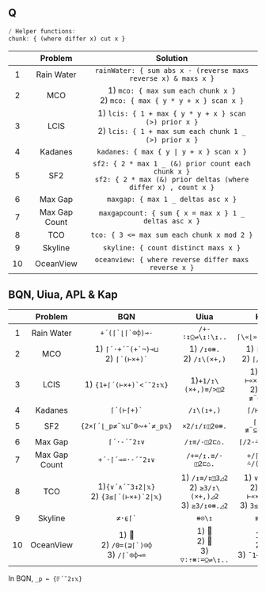 ## Q

```q
/ Helper functions:
chunk: { (where differ x) cut x }
```

|       |    Problem    |                                                        Solution                                                         |
| :---: | :-----------: | :---------------------------------------------------------------------------------------------------------------------: |
|   1   |  Rain Water   |                             `rainWater: { sum abs x - (reverse maxs reverse x) & maxs x }`                              |
|   2   |      MCO      |                     1) `mco: { max sum each chunk x }` <br> 2) `mco: { max { y * y + x } scan x }`                      |
|   3   |     LCIS      |    1) `lcis: { 1 + max { y * y + x } scan (>) prior x }` <br> 2) `lcis: { 1 + max sum each chunk 1 _ (>) prior x }`     |
|   4   |    Kadanes    |                                        `kadanes: { max { y \| y + x } scan x }`                                         |
|   5   |      SF2      | `sf2: { 2 * max 1 _ (&) prior count each chunk x }` <br> `sf2: { 2 * max (&) prior deltas (where differ x) , count x }` |
|   6   |    Max Gap    |                                           `maxgap: { max 1 _ deltas asc x }`                                            |
|   7   | Max Gap Count |                                  `maxgapcount: { sum { x = max x } 1 _ deltas asc x }`                                  |
|   8   |      TCO      |                                       `tco: { 3 <= max sum each chunk x mod 2 }`                                        |
|   9   |    Skyline    |                                          `skyline: { count distinct maxs x }`                                           |
|  10   |   OceanView   |                                  `oceanview: { where reverse differ maxs reverse x }`                                   |

## BQN, Uiua, APL & Kap

|       |    Problem    |                         BQN                         |                           Uiua                            |                            Kap                            |                         APL                          |
| :---: | :-----------: | :-------------------------------------------------: | :-------------------------------------------------------: | :-------------------------------------------------------: | :--------------------------------------------------: |
|   1   |  Rain Water   |                 `` +´(⌈`⌊⌈`⌾⌽)⊸- ``                 |                     `/+-∶↧⍜⇌\↥∶\↥..`                      |                     `+/⌈\«⌊»(⌈\⍢⌽)⍛-`                     |                  `⊢+.-⍨⌈\⌊(⌽⌈\∘⌽)`                   |
|   2   |      MCO      |    1) `` ⌈´·+´¨(+`¬)⊸⊔ `` <br> 2) `` ⌈´(⊢×+)` ``    |               1) `/↥⊜⧻.` <br> 2) `/↥\(×+,)`               |              1) `⌈/≢¨⊂⍨` <br> 2) `⌈/⊢«×»+\`               |               1) 🚫 <br> 2) `⌈/(≢¨⊆⍨)`                |
|   3   |     LCIS      |             1) `` {1+⌈´(⊢×+)`<´˘2↕𝕩} ``             |                    1)`+1/↥\(×+,)≡/>◫2`                    |         1) `1+⌈/⊢«×»+\2</` <br> 2) `1+⌈/≢¨⊂⍨2</`          |            1) 🚫 <br> 2) `{1+⌈/≢¨⊆⍨2</⍵}`             |
|   4   |    Kadanes    |                   `` ⌈´(⊢⌈+)` ``                    |                        `/↥\(↥+,)`                         |                        `⌈/⊢«⌈»+\`                         |                          🚫                           |
|   5   |      SF2      |            `` {2×⌈´⌊_p≠¨𝕩⊔˜0∾+`≠_p𝕩} ``             |                       `×2/↥/↧◫2⊜⧻.`                       |                     `⌈/2⌊/≢¨⊆⍨1,2≠/`                      |                `{2×⌈/2⌊/≢¨⍵⊂⍨1,2≠/⍵}`                |
|   6   |    Max Gap    |                     `⌈´·-´˘2↕∨`                     |                       `/↥≡/-◫2⊏⌂.`                        |                      `⌈/2-⍨/(⊂⍋)⍛⌷`                       |                  `{⌈/2-/(⊂⍤⍒⌷⊢)⍵}`                   |
|   7   | Max Gap Count |                  `+´·⌈´⊸=·-´˘2↕∨`                   |                     `/+=/↥.≡/-◫2⊏⌂.`                      |                    `+/⌈/⍛=2-⍨/(⊂⍋)⍛⌷`                     |               `{+/(⌈/=⊢)2-/(⊂⍤⍒⌷⊢)⍵}`                |
|   8   |      TCO      |  1)`{∨´∧´˘3↕2\|𝕩}` <br> 2) `` {3≤⌈´(⊢×+)`2\|𝕩} ``   | 1) `/↥≡/↧◫3◿2` <br> 2) `≥3/↥\(×+,)◿2` <br> 3) `≥3/↥⊜⧻.◿2` | 1) `∨/3∧/2\|` <br> 2) `3≤⌈/⊢«×»+\2\|` <br> 3) `3≤⌈/≢¨⊂⍨2` |  1) `∨/3∧/2\|⊢` <br> 2) `{3≤⌈/≢¨⊆⍨2\|⍵}` <br> 3) 🚫   |
|   9   |    Skyline    |                     `` ≠·⍷⌈` ``                     |                          `⧻⊝\↥`                           |                          `≢∪⌈\`                           |                      `{≢∪⌈\⍵}`                       |
|  10   |   OceanView   | 1) 🚫 <br> 2) `` /0=(⊒⌈`)⌾⌽ `` <br> 3) `` /⌈`⌾⌽⊸= `` |           1) 🚫 <br> 2) 🚫 <br> 3) `▽∶⇡⧻∶=⍜⇌\↥..`           |            1) 🚫 <br> 2) 🚫 <br> 3) `¯1+⍸⌈\⍢⌽⍛=`            | 1) `{¯1+⍸⌽≠⌈\⌽⍵}` <br> 2) 🚫 <br>  3) `{¯1+⍸⍵=⌽⌈\⌽⍵}` |

In BQN, `_p ← {𝔽´˘2↕𝕩}`

